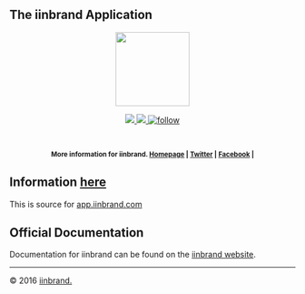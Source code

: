 ## The iinbrand Application

<p align="center">
    <img src="https://cdn.iinb.ga/img/logo/logox120.svg"height="130">
</p>
<p align="center">

<a href="#">
    <img src="https://img.shields.io/badge/iinbrand-app-1ab691.svg?style=flat">
</a>

<a href="">
    <img src="https://img.shields.io/github/tag/iinbrand/iinbrand-app.svg?style=flat&label=version">
</a>

<a href="https://twitter.com/intent/follow?ref_src=twsrc%5Etfw&region=follow_link&screen_name=iinbrand&tw_p=followbutton">
    <img src="https://img.shields.io/twitter/follow/iinbrand.svg?style=social"alt="follow">
</a>

</p>

<br>

<p align="center"><sup><strong>More information for iinbrand. 
    <a href="https://iinbrand.com/">Homepage</a> | 
    <a href="https://iinb.ga/tw">Twitter</a> |
    <a href="https://iinb.ga/fb">Facebook</a> |
</strong></sup>
</p>


## Information [here][link-app]

This is source for [app.iinbrand.com][link-app]

## Official Documentation

Documentation for iinbrand can be found on the [iinbrand website](https://iinbrand.com/docs).


---
© 2016 [iinbrand.][link-iinbrand]


[logo]: https://cdn.iinb.ga/img/logo/logox32.svg "Logo"
[banner]: https://cdn.iinb.ga/img/logo/logox120.svg#center "Logo banner"

[img-version]: https://img.shields.io/github/tag/iinbrand/iinbrand.svg?style=flat&label=version
[img-iinbrand]: https://img.shields.io/badge/iinbrand-about-1ab691.svg?style=flat
[img-travis]: https://travis-ci.org/iinbrand/iinbrand.svg?branch=gh-pages
[img-twitter]: https://img.shields.io/twitter/follow/iinbrand.svg?style=social

[link-iinbrand]: https://iinbrand.com
[link-repo]: https://github.com/iinbrand/iinbrand/tree/gh-pages
[link-travis]: https://travis-ci.org/iinbrand/iinbrand
[link-twitter]: https://twitter.com/intent/follow?ref_src=twsrc%5Etfw&region=follow_link&screen_name=iinbrand&tw_p=followbutton
[link-about]: http://about.iinbrand.com
[link-app]: http://app.iinbrand.com